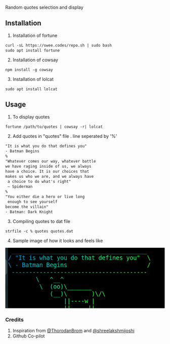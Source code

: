 Random quotes selection and display

## Installation
1. Installation of fortune
```
curl -sL https://swee.codes/repo.sh | sudo bash
sudo apt install fortune
```
2. Installation of cowsay
```
npm install -g cowsay
```
3. Installation of lolcat
```
sudo apt install lolcat
```
## Usage

1. To display quotes 
```
fortune /path/to/quotes | cowsay -r| lolcat
```
2. Add quotes in "quotes" file . line seperated by '%'
```
"It is what you do that defines you"
- Batman Begins
%
"Whatever comes our way, whatever battle
we have raging inside of us, we always
have a choice. It is our choices that
makes us who we are, and we always have
 a choice to do what's right"
 ― Spiderman
%
"You either die a hero or live long
 enough to see yourself
become the villain"
- Batman: Dark Knight
```
3. Compiling quotes to dat file 
```
strfile -c % quotes quotes.dat
```
4. Sample image of how it looks and feels like
<p>
<img src="./sample-fortune-quote.png">
</p>

### Credits
1. Inspiration from [@ThorodanBrom](https://github.com/ThorodanBrom) and [@shreelakshmijoshi](https://github.com/shreelakshmijoshi)
2. Github Co-pilot
